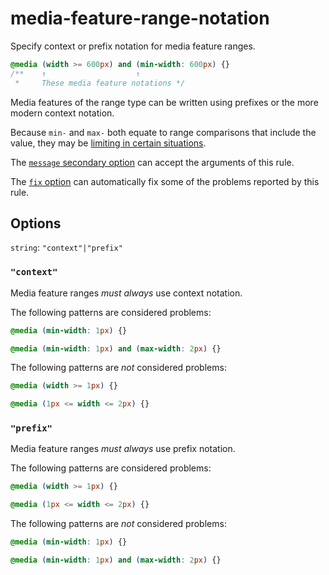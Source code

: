 # media-feature-range-notation

Specify context or prefix notation for media feature ranges.

<!-- prettier-ignore -->
```css
@media (width >= 600px) and (min-width: 600px) {}
/**    ↑                    ↑
 *     These media feature notations */
```

Media features of the range type can be written using prefixes or the more modern context notation.

Because `min-` and `max-` both equate to range comparisons that include the value, they may be [limiting in certain situations](https://drafts.csswg.org/mediaqueries/#mq-min-max).

The [`message` secondary option](https://github.com/stylelint/stylelint/tree/15.9.0/docs/user-guide/configure.md#message) can accept the arguments of this rule.

The [`fix` option](https://github.com/stylelint/stylelint/tree/15.9.0/docs/user-guide/options.md#fix) can automatically fix some of the problems reported by this rule.

## Options

`string`: `"context"|"prefix"`

### `"context"`

Media feature ranges _must always_ use context notation.

The following patterns are considered problems:

<!-- prettier-ignore -->
```css
@media (min-width: 1px) {}
```

<!-- prettier-ignore -->
```css
@media (min-width: 1px) and (max-width: 2px) {}
```

The following patterns are _not_ considered problems:

<!-- prettier-ignore -->
```css
@media (width >= 1px) {}
```

<!-- prettier-ignore -->
```css
@media (1px <= width <= 2px) {}
```

### `"prefix"`

Media feature ranges _must always_ use prefix notation.

The following patterns are considered problems:

<!-- prettier-ignore -->
```css
@media (width >= 1px) {}
```

<!-- prettier-ignore -->
```css
@media (1px <= width <= 2px) {}
```

The following patterns are _not_ considered problems:

<!-- prettier-ignore -->
```css
@media (min-width: 1px) {}
```

<!-- prettier-ignore -->
```css
@media (min-width: 1px) and (max-width: 2px) {}
```
